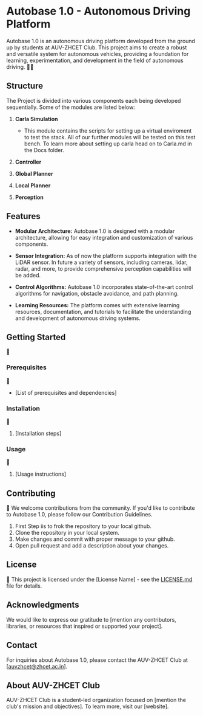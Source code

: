 # Autobase 1.0 - Autonomous Driving Platform

Autobase 1.0 is an autonomous driving platform developed from the ground up by students at AUV-ZHCET Club. This project aims to create a robust and versatile system for autonomous vehicles, providing a foundation for learning, experimentation, and development in the field of autonomous driving. :teacher:

## Structure
The Project is divided into various components each being developed sequentially. Some of the modules are listed below:

1. **Carla Simulation**
   * This module contains the scripts for setting up a virtual enviroment to test the stack. All of our further modules will be tested on this test bench. To learn more about setting up carla head on to Carla.md in the Docs folder. 

2. **Controller** 

3. **Global Planner**

4. **Local Planner**

5. **Perception**

## Features

- **Modular Architecture:** Autobase 1.0 is designed with a modular architecture, allowing for easy integration and customization of various components.
  
- **Sensor Integration:** As of now the platform supports integration with the LiDAR sensor. In future a variety of sensors, including cameras, lidar, radar, and more, to provide comprehensive perception capabilities will be added.

- **Control Algorithms:** Autobase 1.0 incorporates state-of-the-art control algorithms for navigation, obstacle avoidance, and path planning.

- **Learning Resources:** The platform comes with extensive learning resources, documentation, and tutorials to facilitate the understanding and development of autonomous driving systems.

## Getting Started
:construction:

### Prerequisites
:construction: 
- [List of prerequisites and dependencies]

### Installation
:construction:
1. [Installation steps]

### Usage
:construction:

1. [Usage instructions]

## Contributing
:construction:
We welcome contributions from the community. If you'd like to contribute to Autobase 1.0, please follow our Contribution Guidelines.

1. First Step iis to frok the repository to your local github.
2. Clone the repository in your local system.
3. Make changes and commit with proper message to your github.
4. Open pull request and add a description about your changes.

## License
:construction:
This project is licensed under the [License Name] - see the [LICENSE.md](LICENSE.md) file for details.

## Acknowledgments

We would like to express our gratitude to [mention any contributors, libraries, or resources that inspired or supported your project].

## Contact

For inquiries about Autobase 1.0, please contact the AUV-ZHCET Club at [auvzhcet@zhcet.ac.in].

## About AUV-ZHCET Club

AUV-ZHCET Club is a student-led organization focused on [mention the club's mission and objectives]. To learn more, visit our [website].

